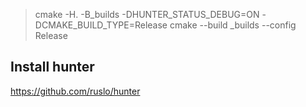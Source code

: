 > cmake -H. -B_builds -DHUNTER_STATUS_DEBUG=ON -DCMAKE_BUILD_TYPE=Release
> cmake --build _builds --config Release

## Install hunter
https://github.com/ruslo/hunter
